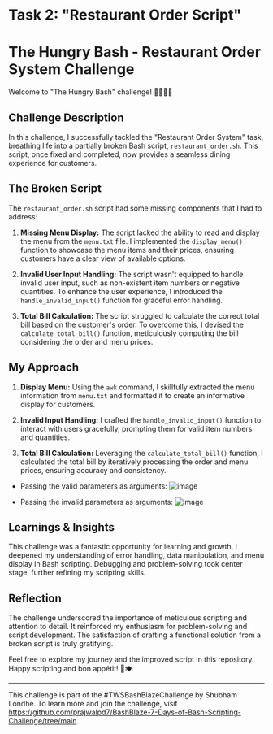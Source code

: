 # Task 2: "Restaurant Order Script" 

# The Hungry Bash - Restaurant Order System Challenge

Welcome to "The Hungry Bash" challenge! 🍔🍕🥗🥤

## Challenge Description

In this challenge, I successfully tackled the "Restaurant Order System" task, breathing life into a partially broken Bash script, `restaurant_order.sh`. This script, once fixed and completed, now provides a seamless dining experience for customers.

## The Broken Script

The `restaurant_order.sh` script had some missing components that I had to address:

1. **Missing Menu Display:** The script lacked the ability to read and display the menu from the `menu.txt` file. I implemented the `display_menu()` function to showcase the menu items and their prices, ensuring customers have a clear view of available options.

2. **Invalid User Input Handling:** The script wasn't equipped to handle invalid user input, such as non-existent item numbers or negative quantities. To enhance the user experience, I introduced the `handle_invalid_input()` function for graceful error handling.

3. **Total Bill Calculation:** The script struggled to calculate the correct total bill based on the customer's order. To overcome this, I devised the `calculate_total_bill()` function, meticulously computing the bill considering the order and menu prices.

## My Approach

1. **Display Menu:** Using the `awk` command, I skillfully extracted the menu information from `menu.txt` and formatted it to create an informative display for customers.

2. **Invalid Input Handling:** I crafted the `handle_invalid_input()` function to interact with users gracefully, prompting them for valid item numbers and quantities.

3. **Total Bill Calculation:** Leveraging the `calculate_total_bill()` function, I calculated the total bill by iteratively processing the order and menu prices, ensuring accuracy and consistency.

- Passing the valid parameters as arguments:
![image](https://github.com/sakshirathoree/BashBlaze-7-Days-of-Bash-Scripting-Challenge/assets/67737704/2d26739a-efea-4967-8dd8-0b0ddc8924a3)


- Passing the invalid parameters as arguments:
![image](https://github.com/sakshirathoree/BashBlaze-7-Days-of-Bash-Scripting-Challenge/assets/67737704/dd2d054e-eff9-4dce-abfc-35fb2541938e)


   

## Learnings & Insights

This challenge was a fantastic opportunity for learning and growth. I deepened my understanding of error handling, data manipulation, and menu display in Bash scripting. Debugging and problem-solving took center stage, further refining my scripting skills.

## Reflection

The challenge underscored the importance of meticulous scripting and attention to detail. It reinforced my enthusiasm for problem-solving and script development. The satisfaction of crafting a functional solution from a broken script is truly gratifying.

Feel free to explore my journey and the improved script in this repository. Happy scripting and bon appétit! 🚀🍽️

---

This challenge is part of the #TWSBashBlazeChallenge by Shubham Londhe. To learn more and join the challenge, visit https://github.com/prajwalpd7/BashBlaze-7-Days-of-Bash-Scripting-Challenge/tree/main.
